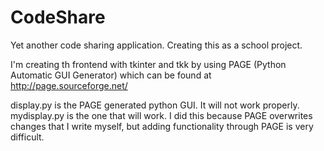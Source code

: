 # CodeShare
Yet another code sharing application. Creating this as a school project.

I'm creating th frontend with tkinter and tkk by using PAGE (Python Automatic GUI Generator) which can be found at http://page.sourceforge.net/

display.py is the PAGE generated python GUI. It will not work properly.
mydisplay.py is the one that will work. I did this because PAGE overwrites changes that I write myself, but adding functionality through PAGE is very difficult.
